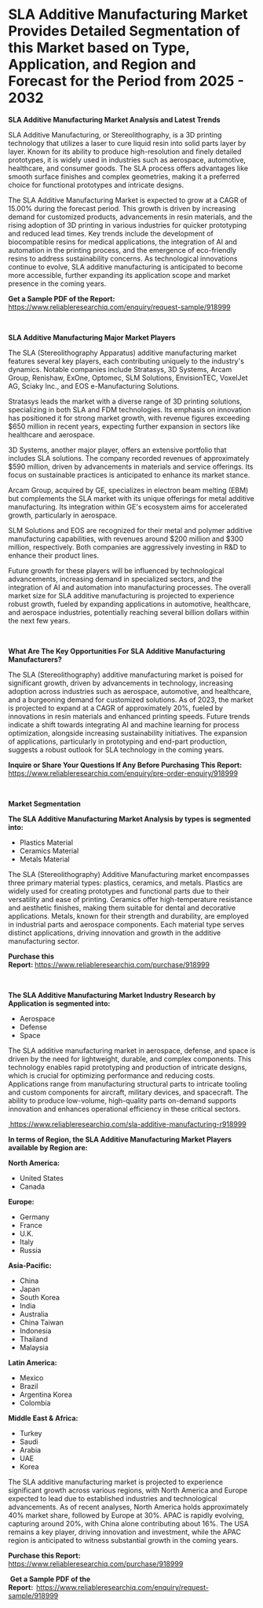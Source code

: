 <p><h1>SLA Additive Manufacturing Market Provides Detailed Segmentation of this Market based on Type, Application, and Region and Forecast for the Period from 2025 - 2032</h1></p><p><strong>SLA Additive Manufacturing Market Analysis and Latest Trends</strong></p>
<p><p>SLA Additive Manufacturing, or Stereolithography, is a 3D printing technology that utilizes a laser to cure liquid resin into solid parts layer by layer. Known for its ability to produce high-resolution and finely detailed prototypes, it is widely used in industries such as aerospace, automotive, healthcare, and consumer goods. The SLA process offers advantages like smooth surface finishes and complex geometries, making it a preferred choice for functional prototypes and intricate designs.</p><p>The SLA Additive Manufacturing Market is expected to grow at a CAGR of 15.00% during the forecast period. This growth is driven by increasing demand for customized products, advancements in resin materials, and the rising adoption of 3D printing in various industries for quicker prototyping and reduced lead times. Key trends include the development of biocompatible resins for medical applications, the integration of AI and automation in the printing process, and the emergence of eco-friendly resins to address sustainability concerns. As technological innovations continue to evolve, SLA additive manufacturing is anticipated to become more accessible, further expanding its application scope and market presence in the coming years.</p></p>
<p><strong>Get a Sample PDF of the Report:&nbsp;</strong> <a href="https://www.reliableresearchiq.com/enquiry/request-sample/918999?utm_campaign=3525&utm_medium=2&utm_source=Github&utm_content=ia&utm_term=16042025&utm_id=sla-additive-manufacturing">https://www.reliableresearchiq.com/enquiry/request-sample/918999</a></p>
<p>&nbsp;</p>
<p><strong>SLA Additive Manufacturing Major Market Players</strong></p>
<p><p>The SLA (Stereolithography Apparatus) additive manufacturing market features several key players, each contributing uniquely to the industry's dynamics. Notable companies include Stratasys, 3D Systems, Arcam Group, Renishaw, ExOne, Optomec, SLM Solutions, EnvisionTEC, VoxelJet AG, Sciaky Inc., and EOS e-Manufacturing Solutions.</p><p>Stratasys leads the market with a diverse range of 3D printing solutions, specializing in both SLA and FDM technologies. Its emphasis on innovation has positioned it for strong market growth, with revenue figures exceeding $650 million in recent years, expecting further expansion in sectors like healthcare and aerospace.</p><p>3D Systems, another major player, offers an extensive portfolio that includes SLA solutions. The company recorded revenues of approximately $590 million, driven by advancements in materials and service offerings. Its focus on sustainable practices is anticipated to enhance its market stance.</p><p>Arcam Group, acquired by GE, specializes in electron beam melting (EBM) but complements the SLA market with its unique offerings for metal additive manufacturing. Its integration within GE's ecosystem aims for accelerated growth, particularly in aerospace.</p><p>SLM Solutions and EOS are recognized for their metal and polymer additive manufacturing capabilities, with revenues around $200 million and $300 million, respectively. Both companies are aggressively investing in R&D to enhance their product lines.</p><p>Future growth for these players will be influenced by technological advancements, increasing demand in specialized sectors, and the integration of AI and automation into manufacturing processes. The overall market size for SLA additive manufacturing is projected to experience robust growth, fueled by expanding applications in automotive, healthcare, and aerospace industries, potentially reaching several billion dollars within the next few years.</p></p>
<p>&nbsp;</p>
<p><strong>What Are The Key Opportunities For SLA Additive Manufacturing Manufacturers?</strong></p>
<p><p>The SLA (Stereolithography) additive manufacturing market is poised for significant growth, driven by advancements in technology, increasing adoption across industries such as aerospace, automotive, and healthcare, and a burgeoning demand for customized solutions. As of 2023, the market is projected to expand at a CAGR of approximately 20%, fueled by innovations in resin materials and enhanced printing speeds. Future trends indicate a shift towards integrating AI and machine learning for process optimization, alongside increasing sustainability initiatives. The expansion of applications, particularly in prototyping and end-part production, suggests a robust outlook for SLA technology in the coming years.</p></p>
<p><strong>Inquire or Share Your Questions If Any Before Purchasing This Report:</strong> <a href="https://www.reliableresearchiq.com/enquiry/pre-order-enquiry/918999?utm_campaign=3525&utm_medium=2&utm_source=Github&utm_content=ia&utm_term=16042025&utm_id=sla-additive-manufacturing">https://www.reliableresearchiq.com/enquiry/pre-order-enquiry/918999</a></p>
<p>&nbsp;</p>
<p><strong>Market Segmentation</strong></p>
<p><strong>The SLA Additive Manufacturing Market Analysis by types is segmented into:</strong></p>
<p><ul><li>Plastics Material</li><li>Ceramics Material</li><li>Metals Material</li></ul></p>
<p><p>The SLA (Stereolithography) Additive Manufacturing market encompasses three primary material types: plastics, ceramics, and metals. Plastics are widely used for creating prototypes and functional parts due to their versatility and ease of printing. Ceramics offer high-temperature resistance and aesthetic finishes, making them suitable for dental and decorative applications. Metals, known for their strength and durability, are employed in industrial parts and aerospace components. Each material type serves distinct applications, driving innovation and growth in the additive manufacturing sector.</p></p>
<p><strong>Purchase this Report:&nbsp;</strong><a href="https://www.reliableresearchiq.com/purchase/918999?utm_campaign=3525&utm_medium=2&utm_source=Github&utm_content=ia&utm_term=16042025&utm_id=sla-additive-manufacturing">https://www.reliableresearchiq.com/purchase/918999</a></p>
<p>&nbsp;</p>
<p><strong>The SLA Additive Manufacturing Market Industry Research by Application is segmented into:</strong></p>
<p><ul><li>Aerospace</li><li>Defense</li><li>Space</li></ul></p>
<p><p>The SLA additive manufacturing market in aerospace, defense, and space is driven by the need for lightweight, durable, and complex components. This technology enables rapid prototyping and production of intricate designs, which is crucial for optimizing performance and reducing costs. Applications range from manufacturing structural parts to intricate tooling and custom components for aircraft, military devices, and spacecraft. The ability to produce low-volume, high-quality parts on-demand supports innovation and enhances operational efficiency in these critical sectors.</p></p>
<p><a href="https://www.reliableresearchiq.com/sla-additive-manufacturing-r918999?utm_campaign=3525&utm_medium=2&utm_source=Github&utm_content=ia&utm_term=16042025&utm_id=sla-additive-manufacturing">&nbsp;https://www.reliableresearchiq.com/sla-additive-manufacturing-r918999</a></p>
<p><strong>In terms of Region, the SLA Additive Manufacturing Market Players available by Region are:</strong></p>
<p>
    <p> <strong> North America: </strong>
        <ul>
            <li>United States</li>
            <li>Canada</li>
        </ul>
        </p> 
    <p> <strong> Europe: </strong>
        <ul>
            <li>Germany</li>
            <li>France</li>
            <li>U.K.</li>
            <li>Italy</li>
            <li>Russia</li>
        </ul>
        </p> 
    <p> <strong> Asia-Pacific: </strong>
        <ul>
            <li>China</li>
            <li>Japan</li>
            <li>South Korea</li>
            <li>India</li>
            <li>Australia</li>
            <li>China Taiwan</li>
            <li>Indonesia</li>
            <li>Thailand</li>
            <li>Malaysia</li>
        </ul>
        </p> 
    <p> <strong> Latin America: </strong>
        <ul>
            <li>Mexico</li>
            <li>Brazil</li>
            <li>Argentina Korea</li>
            <li>Colombia</li>
        </ul>
        </p> 
    <p> <strong> Middle East & Africa: </strong>
        <ul>
            <li>Turkey</li>
            <li>Saudi</li>
            <li>Arabia</li>
            <li>UAE</li>
            <li>Korea</li>
        </ul>
    </p>
    </p>
<p><p>The SLA additive manufacturing market is projected to experience significant growth across various regions, with North America and Europe expected to lead due to established industries and technological advancements. As of recent analyses, North America holds approximately 40% market share, followed by Europe at 30%. APAC is rapidly evolving, capturing around 20%, with China alone contributing about 16%. The USA remains a key player, driving innovation and investment, while the APAC region is anticipated to witness substantial growth in the coming years.</p></p>
<p><strong>Purchase this Report: </strong><a href="https://www.reliableresearchiq.com/purchase/918999?utm_campaign=3525&utm_medium=2&utm_source=Github&utm_content=ia&utm_term=16042025&utm_id=sla-additive-manufacturing">https://www.reliableresearchiq.com/purchase/918999</a></p>
<p>&nbsp;<strong>Get a Sample PDF of the Report:&nbsp;&nbsp;</strong><a href="https://www.reliableresearchiq.com/enquiry/request-sample/918999?utm_campaign=3525&utm_medium=2&utm_source=Github&utm_content=ia&utm_term=16042025&utm_id=sla-additive-manufacturing">https://www.reliableresearchiq.com/enquiry/request-sample/918999</a></p>
<p><strong></strong></p>
<p><p></p><p></p><p></p></p>